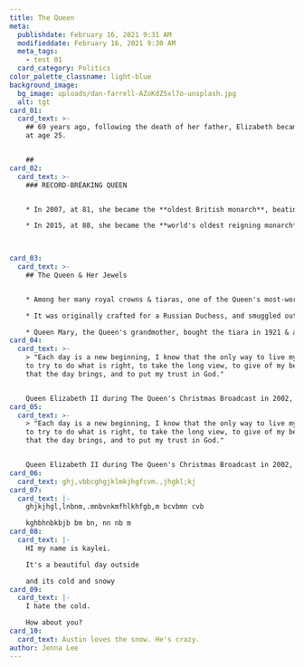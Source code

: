 ```yaml
---
title: The Queen
meta:
  publishdate: February 16, 2021 9:31 AM
  modifieddate: February 16, 2021 9:30 AM
  meta_tags:
    - test 01
  card_category: Politics
color_palette_classname: light-blue
background_image:
  bg_image: uploads/dan-farrell-AZoKdZ5xl7o-unsplash.jpg
  alt: tgt
card_01:
  card_text: >-
    ## 69 years ago, following the death of her father, Elizabeth became queen
    at age 25.


    ## ‍
card_02:
  card_text: >-
    ### RECORD-BREAKING QUEEN 


    * In 2007, at 81, she became the **oldest British monarch**, beating a record set by Queen Victoria (her paternal great-great-grandmother).

    * In 2015, at 88, she became the **world's oldest reigning monarch**. Months later, she passed Queen Victoria again, and became Britain's **longest-reigning monarch**.


    ‍
card_03:
  card_text: >-
    ## The Queen & Her Jewels


    * Among her many royal crowns & tiaras, one of the Queen's most-worn pieces is the **Vladimir Tiara.** ‍

    * It was originally crafted for a Russian Duchess, and smuggled out of Russia between 1917-1920.

    * Queen Mary, the Queen's grandmother, bought the tiara in 1921 & added the ability to switch out the jewels; besides its diamonds, the Queen may also add emeralds or pearls.
card_04:
  card_text: >-
    > "Each day is a new beginning, I know that the only way to live my life is
    to try to do what is right, to take the long view, to give of my best in all
    that the day brings, and to put my trust in God."


    Queen Elizabeth II during The Queen's Christmas Broadcast in 2002, reflecting on 50 years of her reign.
card_05:
  card_text: >-
    > "Each day is a new beginning, I know that the only way to live my life is
    to try to do what is right, to take the long view, to give of my best in all
    that the day brings, and to put my trust in God."


    Queen Elizabeth II during The Queen's Christmas Broadcast in 2002, reflecting on 50 years of her reign.
card_06:
  card_text: ghj,vbbcghgjklmkjhgfcvm.,jhgkl;kj
card_07:
  card_text: |-
    ghjkjhgl,lnbnm,.mnbvnkmfhlkhfgb,m bcvbmn cvb 

    kghbhnbkbjb bm bn, nn nb m
card_08:
  card_text: |-
    HI my name is kaylei. 

    It's a beautiful day outside

    and its cold and snowy
card_09:
  card_text: |-
    I hate the cold. 

    How about you?
card_10:
  card_text: Austin loves the snow. He's crazy.
author: Jenna Lee
---
```

